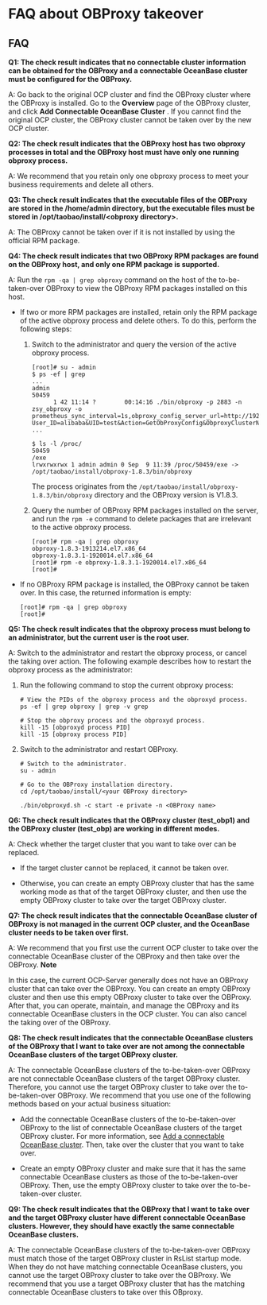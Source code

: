 FAQ about OBProxy takeover
===============================================



FAQ
------------------------

**Q1: The check result indicates that no connectable cluster information can be obtained for the OBProxy and a connectable OceanBase cluster must be configured for the OBProxy.**

A: Go back to the original OCP cluster and find the OBProxy cluster where the OBProxy is installed. Go to the **Overview** page of the OBProxy cluster, and click **Add Connectable OceanBase Cluster** . If you cannot find the original OCP cluster, the OBProxy cluster cannot be taken over by the new OCP cluster.

**Q2: The check result indicates that the OBProxy host has two obproxy processes in total and the OBProxy host must have only one running obproxy process.**

A: We recommend that you retain only one obproxy process to meet your business requirements and delete all others.

**Q3: The check result indicates that the executable files of the OBProxy are stored in the /home/admin directory, but the executable files must be stored in /opt/taobao/install/\<obproxy directory\>.**

A: The OBProxy cannot be taken over if it is not installed by using the official RPM package.

**Q4: The check result indicates that two OBProxy RPM packages are found on the OBProxy host, and only one RPM package is supported.**

A: Run the `rpm -qa | grep obproxy` command on the host of the to-be-taken-over OBProxy to view the OBProxy RPM packages installed on this host.

* If two or more RPM packages are installed, retain only the RPM package of the active obproxy process and delete others. To do this, perform the following steps:

  1. Switch to the administrator and query the version of the active obproxy process.

     ```shell
     [root]# su - admin
     $ ps -ef | grep
     ...
     admin
     50459
           1 42 11:14 ?        00:14:16 ./bin/obproxy -p 2883 -n zsy_obproxy -o prometheus_sync_interval=1s,obproxy_config_server_url=http://192.168.0.1:81/services?User_ID=alibaba&UID=test&Action=GetObProxyConfig&ObproxyClusterName=zsy_obproxy,prometheus_listen_port=2884,enable_metadb_used=false,skip_proxy_sys_private_check=true,log_dir_size_threshold=10G,proxy_mem_limited=2G,enable_proxy_scramble=true,enable_strict_kernel_release=false
     ...

     $ ls -l /proc/
     50459
     /exe
     lrwxrwxrwx 1 admin admin 0 Sep  9 11:39 /proc/50459/exe -> /opt/taobao/install/obproxy-1.8.3/bin/obproxy
     ```



     The process originates from the `/opt/taobao/install/obproxy-1.8.3/bin/obproxy` directory and the OBProxy version is V1.8.3.


  2. Query the number of OBProxy RPM packages installed on the server, and run the `rpm -e` command to delete packages that are irrelevant to the active obproxy process.

     ```shell
     [root]# rpm -qa | grep obproxy
     obproxy-1.8.3-1913214.el7.x86_64
     obproxy-1.8.3.1-1920014.el7.x86_64
     [root]# rpm -e obproxy-1.8.3.1-1920014.el7.x86_64
     [root]#
     ```






* If no OBProxy RPM package is installed, the OBProxy cannot be taken over. In this case, the returned information is empty:

  ```shell
  [root]# rpm -qa | grep obproxy
  [root]#
  ```






**Q5: The check result indicates that the obproxy process must belong to an administrator, but the current user is the root user.**

A: Switch to the administrator and restart the obproxy process, or cancel the taking over action. The following example describes how to restart the obproxy process as the administrator:

1. Run the following command to stop the current obproxy process:

   ```shell
   # View the PIDs of the obproxy process and the obproxyd process.
   ps -ef | grep obproxy | grep -v grep

   # Stop the obproxy process and the obproxyd process.
   kill -15 [obproxyd process PID]
   kill -15 [obproxy process PID]
   ```



2. Switch to the administrator and restart OBProxy.

   ```shell
   # Switch to the administrator.
   su - admin

   # Go to the OBProxy installation directory.
   cd /opt/taobao/install/<your OBProxy directory>

   ./bin/obproxyd.sh -c start -e private -n <OBProxy name>
   ```






**Q6: The check result indicates that the OBProxy cluster (test_obp1) and the OBProxy cluster (test_obp) are working in different modes.**

A: Check whether the target cluster that you want to take over can be replaced.

* If the target cluster cannot be replaced, it cannot be taken over.



* Otherwise, you can create an empty OBProxy cluster that has the same working mode as that of the target OBProxy cluster, and then use the empty OBProxy cluster to take over the target OBProxy cluster.






**Q7: The check result indicates that the connectable OceanBase cluster of OBProxy is not managed in the current OCP cluster, and the OceanBase cluster needs to be taken over first.**

A: We recommend that you first use the current OCP cluster to take over the connectable OceanBase cluster of the OBProxy and then take over the OBProxy.
**Note**



In this case, the current OCP-Server generally does not have an OBProxy cluster that can take over the OBProxy. You can create an empty OBProxy cluster and then use this empty OBProxy cluster to take over the OBProxy. After that, you can operate, maintain, and manage the OBProxy and its connectable OceanBase clusters in the OCP cluster. You can also cancel the taking over of the OBProxy.

**Q8: The check result indicates that the connectable OceanBase clusters of the OBProxy that I want to take over are not among the connectable OceanBase clusters of the target OBProxy cluster.**

A: The connectable OceanBase clusters of the to-be-taken-over OBProxy are not connectable OceanBase clusters of the target OBProxy cluster. Therefore, you cannot use the target OBProxy cluster to take over the to-be-taken-over OBProxy. We recommend that you use one of the following methods based on your actual business situation:

* Add the connectable OceanBase clusters of the to-be-taken-over OBProxy to the list of connectable OceanBase clusters of the target OBProxy cluster. For more information, see [Add a connectable OceanBase cluster](../8.obproxy-management/10.add-a-connectable-ob-cluster.md). Then, take over the cluster that you want to take over.



* Create an empty OBProxy cluster and make sure that it has the same connectable OceanBase clusters as those of the to-be-taken-over OBProxy. Then, use the empty OBProxy cluster to take over the to-be-taken-over cluster.






**Q9: The check result indicates that the OBProxy that I want to take over and the target OBProxy cluster have different connectable OceanBase clusters. However, they should have exactly the same connectable OceanBase clusters.**

A: The connectable OceanBase clusters of the to-be-taken-over OBProxy must match those of the target OBProxy cluster in RsList startup mode. When they do not have matching connectable OceanBase clusters, you cannot use the target OBProxy cluster to take over the OBProxy. We recommend that you use a target OBProxy cluster that has the matching connectable OceanBase clusters to take over this OBproxy.
